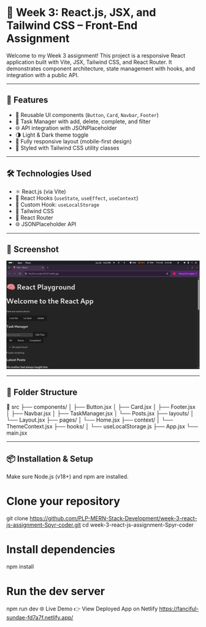 # 🎨 Week 3: React.js, JSX, and Tailwind CSS – Front-End Assignment

Welcome to my Week 3 assignment! This project is a responsive React application built with Vite, JSX, Tailwind CSS, and React Router. It demonstrates component architecture, state management with hooks, and integration with a public API.

---

## 🚀 Features

- 🔹 Reusable UI components (`Button`, `Card`, `Navbar`, `Footer`)
- 🔄 Task Manager with add, delete, complete, and filter
- 🌐 API integration with JSONPlaceholder
- 🌗 Light & Dark theme toggle
- 📱 Fully responsive layout (mobile-first design)
- 💨 Styled with Tailwind CSS utility classes

---

## 🛠️ Technologies Used

- ⚛️ React.js (via Vite)
- 🧠 React Hooks (`useState`, `useEffect`, `useContext`)
- 🧩 Custom Hook: `useLocalStorage`
- 💅 Tailwind CSS
- 🔗 React Router
- 🌐 JSONPlaceholder API

---

## 📸 Screenshot
![App Screenshot](screenshot.png)


---

## 📂 Folder Structure

📁 src
├── components/
│ ├── Button.jsx
│ ├── Card.jsx
│ ├── Footer.jsx
│ ├── Navbar.jsx
│ ├── TaskManager.jsx
│ └── Posts.jsx
├── layouts/
│ └── Layout.jsx
├── pages/
│ └── Home.jsx
├── context/
│ └── ThemeContext.jsx
├── hooks/
│ └── useLocalStorage.js
├── App.jsx
└── main.jsx

---

## 📦 Installation & Setup

Make sure Node.js (v18+) and npm are installed.


# Clone your repository
git clone https://github.com/PLP-MERN-Stack-Development/week-3-react-js-assignment-Spyr-coder.git
cd week-3-react-js-assignment-Spyr-coder

# Install dependencies
npm install

# Run the dev server
npm run dev
🌐 Live Demo
👉 View Deployed App on Netlify https://fanciful-sundae-fd7a7f.netlify.app/
